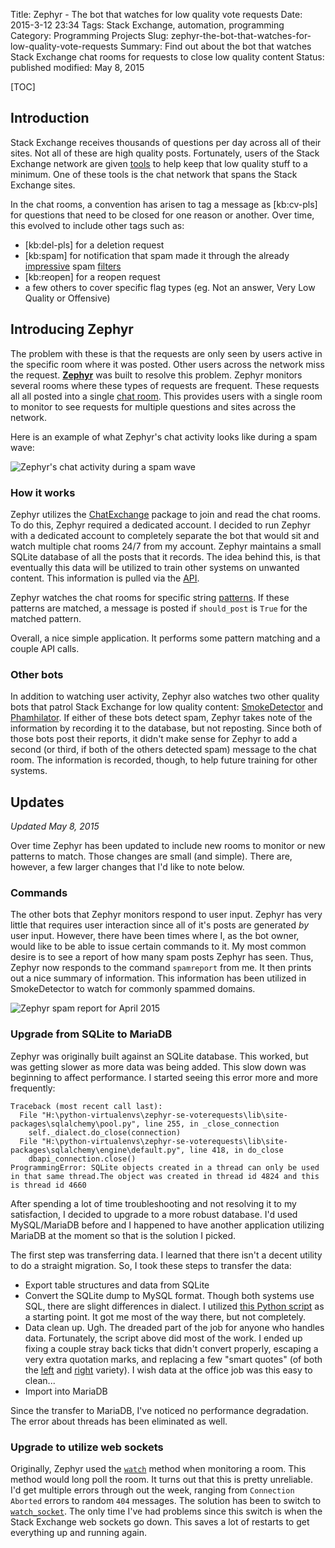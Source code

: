 Title: Zephyr - The bot that watches for low quality vote requests
Date: 2015-3-12 23:34
Tags: Stack Exchange, automation, programming
Category: Programming Projects
Slug: zephyr-the-bot-that-watches-for-low-quality-vote-requests
Summary: Find out about the bot that watches Stack Exchange chat rooms for requests to close low quality content
Status: published
modified: May 8, 2015

[TOC]

## Introduction 

Stack Exchange receives thousands of questions per day across all of their sites. Not all of these are high quality
posts. Fortunately, users of the Stack Exchange network are given [tools][1] to help keep that low quality stuff to a 
minimum. One of these tools is the chat network that spans the Stack Exchange sites. 

In the chat rooms, a convention has arisen to tag a message as [kb:cv-pls] for questions that need to be closed for one reason 
or another. Over time, this evolved to include other tags such as:

 - [kb:del-pls] for a deletion request
 - [kb:spam] for notification that spam made it through the already [impressive][2] spam [filters][3]
 - [kb:reopen] for a reopen request
 - a few others to cover specific flag types (eg. Not an answer, Very Low Quality or Offensive)

## Introducing Zephyr

The problem with these is that the requests are only seen by users active in the specific room where it was posted. 
Other users across the network miss the request. **[Zephyr][4]** was built to resolve this problem. Zephyr monitors
several rooms where these types of requests are frequent. These requests all all posted into a single [chat room][5]. 
This provides users with a single room to monitor to see requests for multiple questions and sites across the network.

Here is an example of what Zephyr's chat activity looks like during a spam wave:

![Zephyr's chat activity during a spam wave][6]

### How it works

Zephyr utilizes the [ChatExchange][9] package to join and read the chat rooms. To do this, Zephyr required a dedicated
account. I decided to run Zephyr with a dedicated account to completely separate the bot that would sit and watch multiple chat
rooms 24/7 from my account. Zephyr maintains a small SQLite database of all the posts that it records. The idea behind this, 
is that eventually this data will be utilized to train other systems on unwanted content. This information is pulled via
the [API][10]. 

Zephyr watches the chat rooms for specific string [patterns][11]. If these patterns are matched, a message is posted if `should_post` 
is `True` for the matched pattern. 

Overall, a nice simple application. It performs some pattern matching and a couple API calls. 

### Other bots

In addition to watching user activity, Zephyr also watches two other quality bots that patrol Stack Exchange for low
quality content: [SmokeDetector][7] and [Phamhilator][8]. If either of these bots detect spam, Zephyr takes note of the information by
recording it to the database, but not reposting. Since both of those bots post their reports, it didn't make sense for Zephyr
to add a second (or third, if both of the others detected spam) message to the chat room. The information is recorded, though,
to help future training for other systems.

## Updates

*Updated May 8, 2015*

Over time Zephyr has been updated to include new rooms to monitor or new patterns to match. Those changes are small (and simple).
There are, however, a few larger changes that I'd like to note below.

### Commands

The other bots that Zephyr monitors respond to user input. Zephyr has very little that requires user interaction since all of it's
posts are generated *by* user input. However, there have been times where I, as the bot owner, would like to be able to issue
certain commands to it. My most common desire is to see a report of how many spam posts Zephyr has seen. Thus, Zephyr now responds
to the command `spamreport` from me. It then prints out a nice summary of information. This information has been utilized in 
SmokeDetector to watch for commonly spammed domains.

![Zephyr spam report for April 2015][12]

### Upgrade from SQLite to MariaDB

Zephyr was originally built against an SQLite database. This worked, but was getting slower as more data was being added. This slow down
was beginning to affect performance. I started seeing this error more and more frequently:

    Traceback (most recent call last):
      File "H:\python-virtualenvs\zephyr-se-voterequests\lib\site-packages\sqlalchemy\pool.py", line 255, in _close_connection
        self._dialect.do_close(connection)
      File "H:\python-virtualenvs\zephyr-se-voterequests\lib\site-packages\sqlalchemy\engine\default.py", line 418, in do_close
        dbapi_connection.close()
    ProgrammingError: SQLite objects created in a thread can only be used in that same thread.The object was created in thread id 4824 and this is thread id 4660
    
After spending a lot of time troubleshooting and not resolving it to my satisfaction, I decided to upgrade to a more robust database. I'd used
MySQL/MariaDB before and I happened to have another application utilizing MariaDB at the moment so that is the solution I picked. 
 
The first step was transferring data. I learned that there isn't a decent utility to do a straight migration. So, I took these steps to transfer the data:

 - Export table structures and data from SQLite
 - Convert the SQLite dump to MySQL format. Though both systems use SQL, there are slight differences in dialect. I utilized
 [this Python script][13] as a starting point. It got me most of the way there, but not completely.
 - Data clean up. Ugh. The dreaded part of the job for anyone who handles data. Fortunately, the script above did most of the work.
 I ended up fixing a couple stray back ticks that didn't convert properly, escaping a very extra quotation marks, and replacing
 a few "smart quotes" (of both the [left][14] and [right][15] variety). I wish data at the office job was this easy to clean...
 - Import into MariaDB

Since the transfer to MariaDB, I've noticed no performance degradation. The error about threads has been eliminated as well.

### Upgrade to utilize web sockets

Originally, Zephyr used the [`watch`][16] method when monitoring a room. This method would long poll the room. It turns out that this is 
pretty unreliable. I'd get multiple errors through out the week, ranging from `Connection Aborted` errors to random `404` messages. The 
solution has been to switch to [`watch_socket`][17]. The only time I've had problems since this switch is when the Stack Exchange 
web sockets go down. This saves a lot of restarts to get everything up and running again.


 [1]: http://blog.stackoverflow.com/2009/05/a-theory-of-moderation/
 [2]: http://meta.stackexchange.com/questions/228043/
 [3]: http://meta.stackexchange.com/a/237882/186281
 [4]: https://github.com/AWegnerGitHub/SE_Zephyr_VoteRequest_bot
 [5]: http://chat.meta.stackexchange.com/rooms/773/low-quality-posts-hq
 [6]: {attach}images/zephyr-spam-wave.png
 [7]: https://github.com/Charcoal-SE/SmokeDetector
 [8]: https://github.com/ArcticEcho/Phamhilator/wiki
 [9]: https://github.com/Manishearth/ChatExchange
 [10]: http://api.stackexchange.com/
 [11]: https://github.com/AWegnerGitHub/SE_Zephyr_VoteRequest_bot/blob/master/create_config_files.py
 [12]: {attach}images/zephyr-spam-report.png
 [13]: http://stackoverflow.com/a/1067365/189134
 [14]: http://www.fileformat.info/info/unicode/char/201c/index.htm
 [15]: http://www.fileformat.info/info/unicode/char/201d/index.htm
 [16]: https://github.com/Manishearth/ChatExchange/blob/master/chatexchange/rooms.py#L68
 [17]: https://github.com/Manishearth/ChatExchange/blob/master/chatexchange/rooms.py#L78